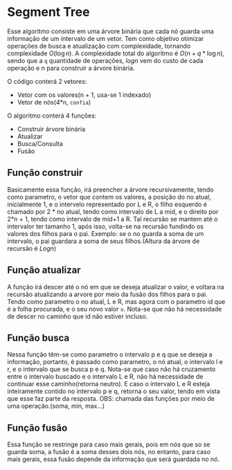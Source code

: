 # Segment Tree

Esse algoritmo consiste em uma árvore binária que cada nó guarda uma informação de um intervalo de um vetor.
Tem como objetivo otimizar operações de busca e atualização com complexidade, tornando complexidade $O(\log n)$.
A complexidade total do algoritmo é $O(n + q*\log n)$, sendo que a `q` quantidade de operações, 
$log n$ vem do custo de cada operação e n para construir a árvore binária.

O código conterá 2 vetores:
- Vetor com os valores(n + 1, usa-se 1 indexado)
- Vetor de nós(4*n, `confia`)

O algoritmo conterá 4 funções:
- Construir árvore binária
- Atualizar
- Busca/Consulta
- Fusão

## Função construir

Basicamente essa função, irá preencher a árvore recursivamente, tendo como parametro, o vetor que contem os valores,
a posição do no atual, inicialmente 1, e o intervelo representado por L e R, o filho esquerdo é chamado por 2 * no atual,
tendo como intervalo de L a mid, e o direito por 2*n + 1, tendo como intervalo de mid+1 a R. Tal recursão se mantem
até o intervalor ter tamanho 1, após isso, volta-se na recursão fundindo os valores dos filhos para o pai. Exemplo: se o 
no guarda a soma de um intervalo, o pai guardara a soma de seus filhos.(Altura da árvore de recursão é $Log n$)

## Função atualizar

A função irá descer até o nó em que se deseja atualizar o valor, e voltara na recursão atualizando a arvore por meio
da fusão dos filhos para o pai. Tendo como parametro o no atual, L e R, mas agora com o parametro id que é a folha procurada,
e o seu novo valor `x`. Nota-se que não há necessidade de descer no caminho que id não estiver incluso.

## Função busca

Nessa função têm-se como parametro o intervalo p e q que se deseja a informação, portanto, é passado como parametro,
o nó atual, o intervalo l e r, e o intervalo que se busca p e q. Nota-se que caso não há cruzamento entre o intervalo buscado
e o intervalo L e R, não há necessidade de continuar esse caminho(retorna neutro).
E caso o intervalo L e R esteja inteiramente contido no intervalo p e q, retorna o seu valor,
tendo em vista que esse faz parte da resposta. OBS: chamada das funções por meio de uma operação.(soma, min, max...)

## Função fusão

Essa função se restringe para caso mais gerais, pois em nós que so se guarda soma, a fusão é a soma desses dois nós,
no entanto, para caso mais gerais, essa fusão depende da informação que será guardada no nó.

